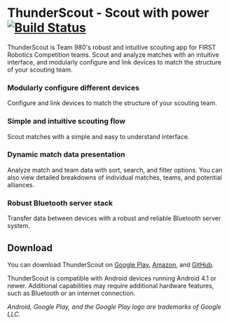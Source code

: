 # ThunderScout - Scout with power [![Build Status](https://travis-ci.org/Team980/ThunderScout-Android.svg?branch=master)](https://travis-ci.org/Team980/ThunderScout-Android)

ThunderScout is Team 980's robust and intuitive scouting app for FIRST Robotics Competition teams.
Scout and analyze matches with an intuitive interface, and modularly configure and link devices to match the structure of your scouting team.

### Modularly configure different devices
Configure and link devices to match the structure of your scouting team.

### Simple and intuitive scouting flow
Scout matches with a simple and easy to understand interface.

### Dynamic match data presentation
Analyze match and team data with sort, search, and filter options. You can also view detailed breakdowns of individual matches, teams, and potential alliances.

### Robust Bluetooth server stack
Transfer data between devices with a robust and reliable Bluetooth server system.

## Download
You can download ThunderScout on [Google Play](https://play.google.com/store/apps/details?id=com.team980.thunderscout), [Amazon](https://www.amazon.com/gp/mas/dl/android?p=com.team980.thunderscout), and [GitHub](https://github.com/Team980/ThunderScout-Android/releases).

ThunderScout is compatible with Android devices running Android 4.1 or newer. Additional capabilities may require additional hardware features, such as Bluetooth or an internet connection.

_Android, Google Play, and the Google Play logo are trademarks of Google LLC._